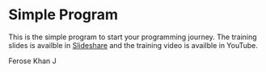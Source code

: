 #  Simple Program

This is the simple program to start your programming journey. The training slides is availble in [Slideshare](https://www.slideshare.net/ferosekhanj/01-simple-program) and the training video is availble in YouTube.

Ferose Khan J